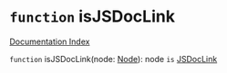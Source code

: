# `function` isJSDocLink

[Documentation Index](../README.md)

`function` isJSDocLink(node: [Node](../private.interface.Node/README.md)): node `is` [JSDocLink](../private.interface.JSDocLink/README.md)